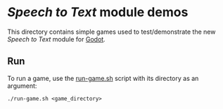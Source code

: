 # *Speech to Text* module demos

This directory contains simple games used to test/demonstrate the new *Speech to
Text* module for [Godot][godot].

## Run

To run a game, use the [run-game.sh](run-game.sh) script with its directory as an
argument:

    ./run-game.sh <game_directory>

[godot]: https://godotengine.org "Godot site"
